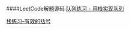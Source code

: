 ####LeetCode解题源码
[队列练习 - 用栈实现队列](https://github.com/MSTGit/Algorithm/tree/master/LeetCode/Queue)

[栈练习-有效的括号](https://github.com/MSTGit/Algorithm/tree/master/LeetCode/Stack)
